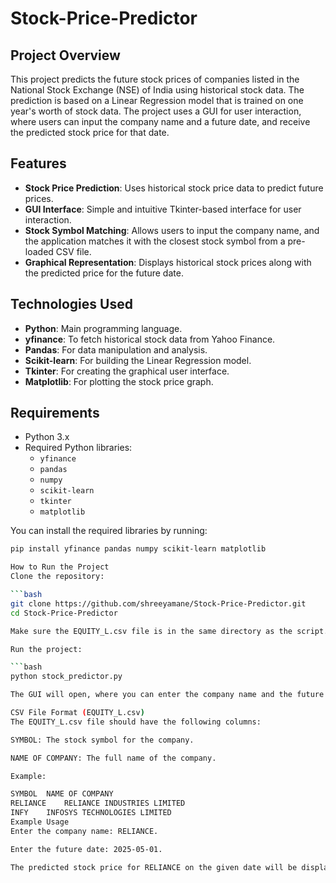 # Stock-Price-Predictor

## Project Overview
This project predicts the future stock prices of companies listed in the National Stock Exchange (NSE) of India using historical stock data. The prediction is based on a Linear Regression model that is trained on one year's worth of stock data. The project uses a GUI for user interaction, where users can input the company name and a future date, and receive the predicted stock price for that date.

## Features
- **Stock Price Prediction**: Uses historical stock price data to predict future prices.
- **GUI Interface**: Simple and intuitive Tkinter-based interface for user interaction.
- **Stock Symbol Matching**: Allows users to input the company name, and the application matches it with the closest stock symbol from a pre-loaded CSV file.
- **Graphical Representation**: Displays historical stock prices along with the predicted price for the future date.

## Technologies Used
- **Python**: Main programming language.
- **yfinance**: To fetch historical stock data from Yahoo Finance.
- **Pandas**: For data manipulation and analysis.
- **Scikit-learn**: For building the Linear Regression model.
- **Tkinter**: For creating the graphical user interface.
- **Matplotlib**: For plotting the stock price graph.

## Requirements
- Python 3.x
- Required Python libraries:
  - `yfinance`
  - `pandas`
  - `numpy`
  - `scikit-learn`
  - `tkinter`
  - `matplotlib`

You can install the required libraries by running:

```bash
pip install yfinance pandas numpy scikit-learn matplotlib

How to Run the Project
Clone the repository:

```bash
git clone https://github.com/shreeyamane/Stock-Price-Predictor.git
cd Stock-Price-Predictor

Make sure the EQUITY_L.csv file is in the same directory as the script. This file contains the stock symbols and company names used for matching.

Run the project:

```bash
python stock_predictor.py

The GUI will open, where you can enter the company name and the future date (in the format YYYY-MM-DD). Click on Predict to get the predicted stock price for the selected date.

CSV File Format (EQUITY_L.csv)
The EQUITY_L.csv file should have the following columns:

SYMBOL: The stock symbol for the company.

NAME OF COMPANY: The full name of the company.

Example:

SYMBOL	NAME OF COMPANY
RELIANCE	RELIANCE INDUSTRIES LIMITED
INFY	INFOSYS TECHNOLOGIES LIMITED
Example Usage
Enter the company name: RELIANCE.

Enter the future date: 2025-05-01.

The predicted stock price for RELIANCE on the given date will be displayed along with a graph showing the historical prices and the predicted price.
